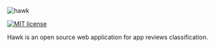 ![hawk](https://user-images.githubusercontent.com/13802821/79638078-09392080-815a-11ea-9c9e-4f7dd2e4013c.png)

[![MIT license](https://img.shields.io/badge/License-MIT-blue.svg)](https://github.com/rhuancaetano/Hawk/blob/master/LICENSE)

Hawk is an open source web application for app reviews classification.

